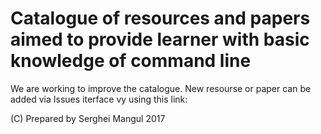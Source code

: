 # Catalogue of resources and papers aimed to provide learner with basic knowledge of command line





We are working to improve the catalogue. New resourse  or paper can be added via Issues iterface vy using this link: 

(C) Prepared by Serghei Mangul 2017 
